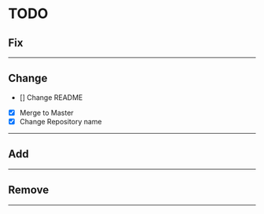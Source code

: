 # TODO

## Fix

---

## Change

- [] Change README
- [x] Merge to Master
- [x] Change Repository name

---

## Add

---

## Remove

---
